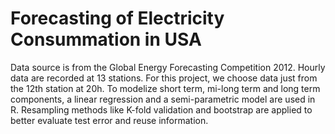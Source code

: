 
# Forecasting of Electricity Consummation in USA

Data source is from the Global Energy Forecasting Competition 2012. Hourly data are recorded at 13 stations. For this  project, we choose data just from the 12th station at 20h. To modelize short term, mi-long term and long term components, a linear regression and a semi-parametric model are used in R. Resampling methods like K-fold validation and bootstrap are applied to better evaluate test error and reuse information.

